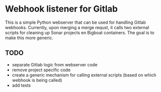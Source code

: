 # Webhook listener for Gitlab

This is a simple Python webserver that can be used for handling Gitlab webhooks. Currently, upon merging a merge requst, it calls two external scripts for cleaning up Sonar projects en Bigboat containers. The goal is to make this more generic.

## TODO

- separate Gitlab logic from webserver code
- remove project specific code
- create a generic mechanism for calling external scripts (based on which webhook is being called)
- add tests
